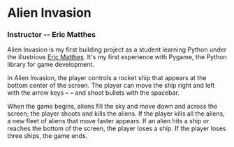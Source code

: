 # Alien Invasion

### Instructor -- Eric Matthes 

Alien Invasion is my first building project as a student learning Python under the illustrious [Eric Matthes](https://ehmatthes.github.io/). It's my first experience with Pygame, the Python library for game development. 

In Alien Invasion, the player controls a rocket ship that appears at the bottom center of the screen. The player can move the ship right and left with the arrow keys `➡`  `⬅` and shoot bullets with the spacebar. 

When the game begins, aliens fill the sky and move down and across the screen; the player shoots and kills the aliens. If the player kills all the aliens, a new fleet of aliens that move faster appears. If an alien hits a ship or reaches the bottom of the screen, the player loses a ship. If the player loses three ships, the game ends.